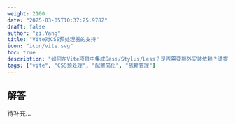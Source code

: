 ```yaml
---
weight: 2100
date: "2025-03-05T10:37:25.978Z"
draft: false
author: "zi.Yang"
title: "Vite对CSS预处理器的支持"
icon: "icon/vite.svg"
toc: true
description: "如何在Vite项目中集成Sass/Stylus/Less？是否需要额外安装依赖？请提供配置示例并说明预处理器编译流程？"
tags: ["vite", "CSS预处理", "配置简化", "依赖管理"]
---
```


## 解答

待补充...

